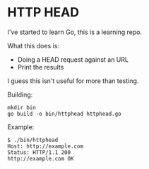 # HTTP HEAD

I've started to learn Go, this is a learning repo.

What this does is:

  * Doing a HEAD request against an URL
  * Print the results

I guess this isn't useful for more than testing.

Building:

    mkdir bin
    go build -o bin/httphead httphead.go

Example:

    $ ./bin/httphead 
    Host: http://example.com
    Status: HTTP/1.1 200
    http://example.com OK
